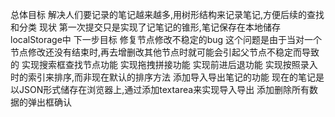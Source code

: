 总体目标
  解决人们要记录的笔记越来越多,用树形结构来记录笔记,方便后续的查找和分类
现状
  第一次提交只是实现了记笔记的锥形,笔记保存在本地储存localStorage中
下一步目标
  修复节点修改不稳定的bug
    这个问题是由于当对一个节点修改还没有结束时,再去增删改其他节点时就可能会引起父节点不稳定而导致的
  实现搜索框查找节点功能
  实现拖拽拼接功能
  实现前进后退功能
  实现按照录入时的索引来排序,而非现在默认的排序方法
  添加导入导出笔记的功能
    现在的笔记是以JSON形式储存在浏览器上,通过添加textarea来实现导入导出
  添加删除所有数据的弹出框确认
